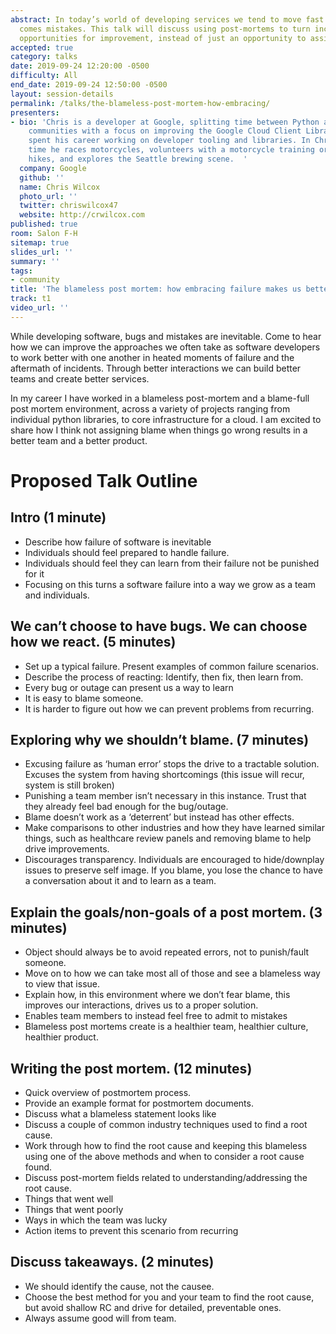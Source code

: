 ```yaml
---
abstract: In today’s world of developing services we tend to move fast and with that
  comes mistakes. This talk will discuss using post-mortems to turn incidents into
  opportunities for improvement, instead of just an opportunity to assign blame.
accepted: true
category: talks
date: 2019-09-24 12:20:00 -0500
difficulty: All
end_date: 2019-09-24 12:50:00 -0500
layout: session-details
permalink: /talks/the-blameless-post-mortem-how-embracing/
presenters:
- bio: 'Chris is a developer at Google, splitting time between Python and Node.js
    communities with a focus on improving the Google Cloud Client Libraries. He has
    spent his career working on developer tooling and libraries. In Chris'' spare
    time he races motorcycles, volunteers with a motorcycle training organization,
    hikes, and explores the Seattle brewing scene.  '
  company: Google
  github: ''
  name: Chris Wilcox
  photo_url: ''
  twitter: chriswilcox47
  website: http://crwilcox.com
published: true
room: Salon F-H
sitemap: true
slides_url: ''
summary: ''
tags:
- community
title: 'The blameless post mortem: how embracing failure makes us better'
track: t1
video_url: ''
---
```


While developing software, bugs and mistakes are inevitable. Come to hear how we can improve the approaches we often take as software developers to work better with one another in heated moments of failure and the aftermath of incidents. Through better interactions we can build better teams and create better services.

In my career I have worked in a blameless post-mortem and a blame-full post mortem environment, across a variety of projects ranging from individual python libraries, to core infrastructure for a cloud. I am excited to share how I think not assigning blame when things go wrong results in a better team and a better product.

# Proposed Talk Outline

## Intro (1 minute)
  - Describe how failure of software is inevitable
  - Individuals should feel prepared to handle failure.
  - Individuals should feel they can learn from their failure not be punished for it
  - Focusing on this turns a software failure into a way we grow as a team and individuals.

## We can’t choose to have bugs. We can choose how we react.  (5 minutes)
  - Set up a typical failure. Present examples of common failure scenarios.
  - Describe the process of reacting: Identify, then fix, then learn from.
  - Every bug or outage can present us a way to learn
  - It is easy to blame someone.
  - It is harder to figure out how we can prevent problems from recurring.

## Exploring why we shouldn’t blame. (7 minutes)
  - Excusing failure as ‘human error’ stops the drive to a tractable solution. Excuses the system from having shortcomings (this issue will recur, system is still broken)
  - Punishing a team member isn’t necessary in this instance. Trust that they already feel bad enough for the bug/outage.
  - Blame doesn’t work as a ‘deterrent’ but instead has other effects.
  - Make comparisons to other industries and how they have learned similar things, such as healthcare review panels and removing blame to help drive improvements.
  - Discourages transparency. Individuals are encouraged to hide/downplay issues to preserve self image. If you blame, you lose the chance to have a conversation about it and to learn as a team.
## Explain the goals/non-goals of a post mortem. (3 minutes)
  - Object should always be to avoid repeated errors, not to punish/fault someone.
  - Move on to how we can take most all of those and see a blameless way to view that issue.
  - Explain how, in this environment where we don’t fear blame, this improves our interactions, drives us to a proper solution.
  - Enables team members to instead feel free to admit to mistakes
  - Blameless post mortems create is a healthier team, healthier culture, healthier product.

## Writing the post mortem. (12 minutes)
  - Quick overview of postmortem process.
  - Provide an example format for postmortem documents.
  - Discuss what a blameless statement looks like
  - Discuss a couple of common industry techniques used to find a root cause.
  - Work through how to find the root cause and keeping this blameless using one of the above methods and when to consider a root cause found.
  - Discuss post-mortem fields related to understanding/addressing the root cause.
  - Things that went well
  - Things that went poorly
  - Ways in which the team was lucky
  - Action items to prevent this scenario from recurring

## Discuss takeaways. (2 minutes)
  - We should identify the cause, not the causee.
  - Choose the best method for you and your team to find the root cause, but avoid shallow RC and drive for detailed, preventable ones.
  - Always assume good will from team.
